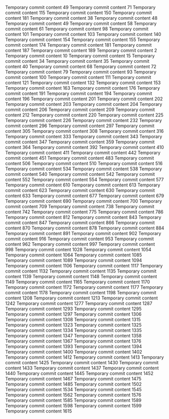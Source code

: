 Temporary commit content 49
Temporary commit content 71
Temporary commit content 115
Temporary commit content 150
Temporary commit content 181
Temporary commit content 38
Temporary commit content 48
Temporary commit content 49
Temporary commit content 58
Temporary commit content 61
Temporary commit content 98
Temporary commit content 101
Temporary commit content 103
Temporary commit content 140
Temporary commit content 154
Temporary commit content 155
Temporary commit content 174
Temporary commit content 181
Temporary commit content 187
Temporary commit content 189
Temporary commit content 2
Temporary commit content 10
Temporary commit content 15
Temporary commit content 34
Temporary commit content 35
Temporary commit content 40
Temporary commit content 68
Temporary commit content 72
Temporary commit content 79
Temporary commit content 93
Temporary commit content 100
Temporary commit content 111
Temporary commit content 121
Temporary commit content 132
Temporary commit content 153
Temporary commit content 163
Temporary commit content 176
Temporary commit content 191
Temporary commit content 194
Temporary commit content 196
Temporary commit content 201
Temporary commit content 202
Temporary commit content 203
Temporary commit content 204
Temporary commit content 206
Temporary commit content 209
Temporary commit content 212
Temporary commit content 220
Temporary commit content 225
Temporary commit content 226
Temporary commit content 232
Temporary commit content 296
Temporary commit content 297
Temporary commit content 305
Temporary commit content 308
Temporary commit content 316
Temporary commit content 333
Temporary commit content 343
Temporary commit content 347
Temporary commit content 359
Temporary commit content 364
Temporary commit content 392
Temporary commit content 410
Temporary commit content 411
Temporary commit content 442
Temporary commit content 451
Temporary commit content 483
Temporary commit content 506
Temporary commit content 510
Temporary commit content 516
Temporary commit content 534
Temporary commit content 538
Temporary commit content 540
Temporary commit content 542
Temporary commit content 552
Temporary commit content 554
Temporary commit content 577
Temporary commit content 610
Temporary commit content 613
Temporary commit content 623
Temporary commit content 630
Temporary commit content 633
Temporary commit content 677
Temporary commit content 679
Temporary commit content 690
Temporary commit content 700
Temporary commit content 709
Temporary commit content 738
Temporary commit content 742
Temporary commit content 775
Temporary commit content 786
Temporary commit content 812
Temporary commit content 843
Temporary commit content 847
Temporary commit content 866
Temporary commit content 870
Temporary commit content 878
Temporary commit content 884
Temporary commit content 891
Temporary commit content 902
Temporary commit content 916
Temporary commit content 953
Temporary commit content 962
Temporary commit content 997
Temporary commit content 998
Temporary commit content 1028
Temporary commit content 1054
Temporary commit content 1064
Temporary commit content 1085
Temporary commit content 1089
Temporary commit content 1094
Temporary commit content 1106
Temporary commit content 1117
Temporary commit content 1132
Temporary commit content 1135
Temporary commit content 1139
Temporary commit content 1148
Temporary commit content 1149
Temporary commit content 1165
Temporary commit content 1170
Temporary commit content 1172
Temporary commit content 1177
Temporary commit content 1178
Temporary commit content 1198
Temporary commit content 1208
Temporary commit content 1213
Temporary commit content 1242
Temporary commit content 1277
Temporary commit content 1287
Temporary commit content 1293
Temporary commit content 1295
Temporary commit content 1297
Temporary commit content 1306
Temporary commit content 1308
Temporary commit content 1315
Temporary commit content 1323
Temporary commit content 1325
Temporary commit content 1334
Temporary commit content 1335
Temporary commit content 1347
Temporary commit content 1358
Temporary commit content 1367
Temporary commit content 1376
Temporary commit content 1393
Temporary commit content 1394
Temporary commit content 1400
Temporary commit content 1402
Temporary commit content 1412
Temporary commit content 1413
Temporary commit content 1425
Temporary commit content 1430
Temporary commit content 1433
Temporary commit content 1437
Temporary commit content 1440
Temporary commit content 1445
Temporary commit content 1452
Temporary commit content 1467
Temporary commit content 1475
Temporary commit content 1485
Temporary commit content 1502
Temporary commit content 1534
Temporary commit content 1545
Temporary commit content 1562
Temporary commit content 1576
Temporary commit content 1585
Temporary commit content 1589
Temporary commit content 1598
Temporary commit content 1599
Temporary commit content 1615
